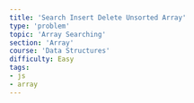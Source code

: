 ```yaml
---
title: 'Search Insert Delete Unsorted Array'
type: 'problem'
topic: 'Array Searching'
section: 'Array'
course: 'Data Structures'
difficulty: Easy
tags:
- js
- array
---
```


